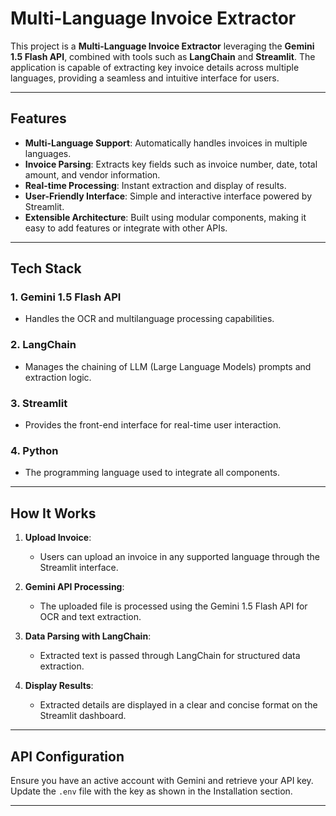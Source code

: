 # Multi-Language Invoice Extractor

This project is a **Multi-Language Invoice Extractor** leveraging the **Gemini 1.5 Flash API**, combined with tools such as **LangChain** and **Streamlit**. The application is capable of extracting key invoice details across multiple languages, providing a seamless and intuitive interface for users.

---

## Features

- **Multi-Language Support**: Automatically handles invoices in multiple languages.
- **Invoice Parsing**: Extracts key fields such as invoice number, date, total amount, and vendor information.
- **Real-time Processing**: Instant extraction and display of results.
- **User-Friendly Interface**: Simple and interactive interface powered by Streamlit.
- **Extensible Architecture**: Built using modular components, making it easy to add features or integrate with other APIs.

---

## Tech Stack

### 1. **Gemini 1.5 Flash API**
   - Handles the OCR and multilanguage processing capabilities.

### 2. **LangChain**
   - Manages the chaining of LLM (Large Language Models) prompts and extraction logic.

### 3. **Streamlit**
   - Provides the front-end interface for real-time user interaction.

### 4. **Python**
   - The programming language used to integrate all components.

---


## How It Works

1. **Upload Invoice**:
   - Users can upload an invoice in any supported language through the Streamlit interface.

2. **Gemini API Processing**:
   - The uploaded file is processed using the Gemini 1.5 Flash API for OCR and text extraction.

3. **Data Parsing with LangChain**:
   - Extracted text is passed through LangChain for structured data extraction.

4. **Display Results**:
   - Extracted details are displayed in a clear and concise format on the Streamlit dashboard.

---



## API Configuration

Ensure you have an active account with Gemini and retrieve your API key. Update the `.env` file with the key as shown in the Installation section.

---




